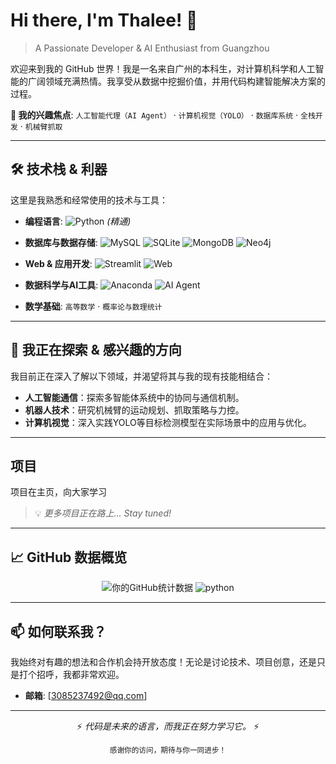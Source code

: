 # Hi there, I'm Thalee! 👋

> A Passionate Developer & AI Enthusiast from Guangzhou

欢迎来到我的 GitHub 世界！我是一名来自广州的本科生，对计算机科学和人工智能的广阔领域充满热情。我享受从数据中挖掘价值，并用代码构建智能解决方案的过程。

**🤖 我的兴趣焦点**: `人工智能代理（AI Agent）` · `计算机视觉（YOLO）` · `数据库系统` · `全栈开发` · `机械臂抓取`

---

## 🛠️ 技术栈 & 利器

这里是我熟悉和经常使用的技术与工具：

*   **编程语言**:
    ![Python](https://img.shields.io/badge/Python-3776AB?style=for-the-badge&logo=python&logoColor=white)
    *(精通)*

*   **数据库与数据存储**:
    ![MySQL](https://img.shields.io/badge/MySQL-4479A1?style=for-the-badge&logo=mysql&logoColor=white)
    ![SQLite](https://img.shields.io/badge/SQLite-003B57?style=for-the-badge&logo=sqlite&logoColor=white)
    ![MongoDB](https://img.shields.io/badge/MongoDB-47A248?style=for-the-badge&logo=mongodb&logoColor=white)
    ![Neo4j](https://img.shields.io/badge/Neo4j-008CC1?style=for-the-badge&logo=neo4j&logoColor=white)

*   **Web & 应用开发**:
    ![Streamlit](https://img.shields.io/badge/Streamlit-FF4B4B?style=for-the-badge&logo=Streamlit&logoColor=white)
    ![Web](https://img.shields.io/badge/Web_Development-000000?style=for-the-badge)

*   **数据科学与AI工具**:
    ![Anaconda](https://img.shields.io/badge/Anaconda-44A833?style=for-the-badge&logo=anaconda&logoColor=white)
    ![AI Agent](https://img.shields.io/badge/AI_Agent-000000?style=for-the-badge)

*   **数学基础**:
    `高等数学` · `概率论与数理统计`

---

## 🌱 我正在探索 & 感兴趣的方向

我目前正在深入了解以下领域，并渴望将其与我的现有技能相结合：
*   **人工智能通信**：探索多智能体系统中的协同与通信机制。
*   **机器人技术**：研究机械臂的运动规划、抓取策略与力控。
*   **计算机视觉**：深入实践YOLO等目标检测模型在实际场景中的应用与优化。

---

## 项目
项目在主页，向大家学习
> 💡 *更多项目正在路上... Stay tuned!*

---

## 📈 GitHub 数据概览

<!-- 可选：加入GitHub统计卡片，让主页更动态 -->
<p align="center">
  <img src="https://github-readme-stats.vercel.app/api?username=lth-fighting&show_icons=true&theme=radical" alt="你的GitHub统计数据"/>
  <img src="https://github-readme-stats.vercel.app/api/top-langs/?username=lth-fighting&layout=compact&theme=radical" alt="python"/>
</p>

---

## 📫 如何联系我？

我始终对有趣的想法和合作机会持开放态度！无论是讨论技术、项目创意，还是只是打个招呼，我都非常欢迎。

*   **邮箱**: [3085237492@qq.com]

---

<p align="center">
⚡ <i>代码是未来的语言，而我正在努力学习它。</i> ⚡
</p>
<p align="center">
<sub>感谢你的访问，期待与你一同进步！</sub>
</p>
